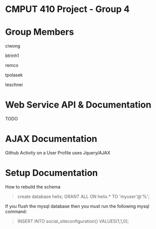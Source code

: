 CMPUT 410 Project - Group 4
================

Group Members
=========
ciwong

btrinh1

remco

tpolasek

teschnei


Web Service API & Documentation 
================
TODO


AJAX Documentation
================
Github Activity on a User Profile uses Jquery/AJAX



Setup Documentation
================

How to rebuild the schema
>create database helix;
>GRANT ALL ON helix.* TO 'myuser'@'%';

If you flush the mysql database then you must run the following mysql command:
>INSERT INTO social_siteconfiguration() VALUES(1,1,0);
